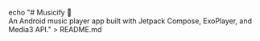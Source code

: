 echo "# Musicify 🎵  
An Android music player app built with Jetpack Compose, ExoPlayer, and Media3 API." > README.md